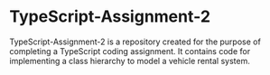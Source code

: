 # TypeScript-Assignment-2
TypeScript-Assignment-2 is a repository created for the purpose of completing a TypeScript coding assignment. It contains code for implementing a class hierarchy to model a vehicle rental system.
